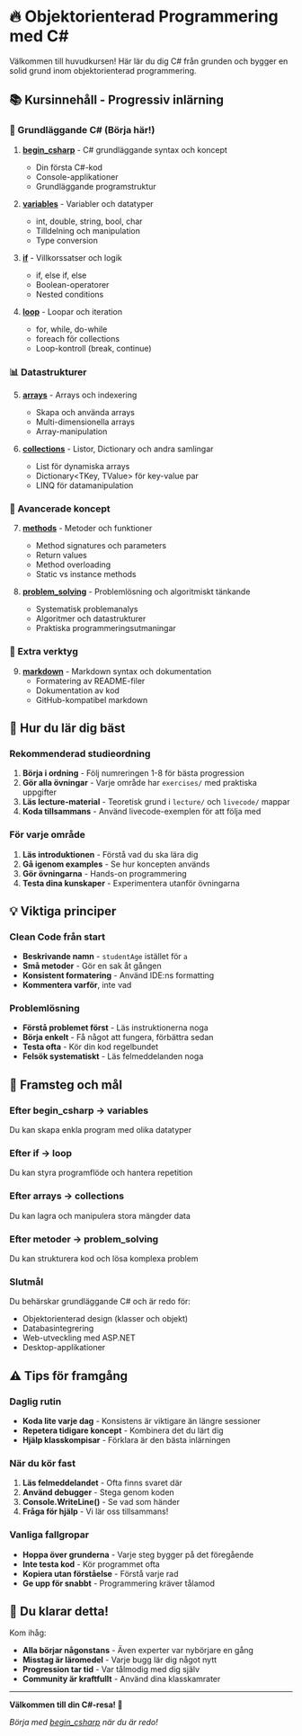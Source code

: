 # 🔥 Objektorienterad Programmering med C#

Välkommen till huvudkursen! Här lär du dig C# från grunden och bygger en solid grund inom objektorienterad programmering.

## 📚 Kursinnehåll - Progressiv inlärning

### 🌟 Grundläggande C# (Börja här!)

1. **[begin_csharp](begin_csharp/)** - C# grundläggande syntax och koncept
   - Din första C#-kod
   - Console-applikationer
   - Grundläggande programstruktur

2. **[variables](variables/)** - Variabler och datatyper
   - int, double, string, bool, char
   - Tilldelning och manipulation
   - Type conversion

3. **[if](if/)** - Villkorssatser och logik
   - if, else if, else
   - Boolean-operatorer
   - Nested conditions

4. **[loop](loop/)** - Loopar och iteration
   - for, while, do-while
   - foreach för collections
   - Loop-kontroll (break, continue)

### 📊 Datastrukturer

5. **[arrays](arrays/)** - Arrays och indexering
   - Skapa och använda arrays
   - Multi-dimensionella arrays
   - Array-manipulation

6. **[collections](collections/)** - Listor, Dictionary och andra samlingar
   - List<T> för dynamiska arrays
   - Dictionary<TKey, TValue> för key-value par
   - LINQ för datamanipulation

### 🔧 Avancerade koncept

7. **[methods](methods/)** - Metoder och funktioner
   - Method signatures och parameters
   - Return values
   - Method overloading
   - Static vs instance methods

8. **[problem_solving](problem_solving/)** - Problemlösning och algoritmiskt tänkande
   - Systematisk problemanalys
   - Algoritmer och datastrukturer
   - Praktiska programmeringsutmaningar

### 📝 Extra verktyg

9. **[markdown](markdown/)** - Markdown syntax och dokumentation
   - Formatering av README-filer
   - Dokumentation av kod
   - GitHub-kompatibel markdown

## 🎯 Hur du lär dig bäst

### Rekommenderad studieordning
1. **Börja i ordning** - Följ numreringen 1-8 för bästa progression
2. **Gör alla övningar** - Varje område har `exercises/` med praktiska uppgifter
3. **Läs lecture-material** - Teoretisk grund i `lecture/` och `livecode/` mappar
4. **Koda tillsammans** - Använd livecode-exemplen för att följa med

### För varje område
1. **Läs introduktionen** - Förstå vad du ska lära dig
2. **Gå igenom examples** - Se hur koncepten används
3. **Gör övningarna** - Hands-on programmering
4. **Testa dina kunskaper** - Experimentera utanför övningarna

## 💡 Viktiga principer

### Clean Code från start
- **Beskrivande namn** - `studentAge` istället för `a`
- **Små metoder** - Gör en sak åt gången
- **Konsistent formatering** - Använd IDE:ns formatting
- **Kommentera varför**, inte vad

### Problemlösning
- **Förstå problemet först** - Läs instruktionerna noga
- **Börja enkelt** - Få något att fungera, förbättra sedan
- **Testa ofta** - Kör din kod regelbundet
- **Felsök systematiskt** - Läs felmeddelanden noga

## 🚀 Framsteg och mål

### Efter begin_csharp → variables
Du kan skapa enkla program med olika datatyper

### Efter if → loop
Du kan styra programflöde och hantera repetition

### Efter arrays → collections
Du kan lagra och manipulera stora mängder data

### Efter metoder → problem_solving
Du kan strukturera kod och lösa komplexa problem

### Slutmål
Du behärskar grundläggande C# och är redo för:
- Objektorienterad design (klasser och objekt)
- Databasintegrering
- Web-utveckling med ASP.NET
- Desktop-applikationer

## ⚠️ Tips för framgång

### Daglig rutin
- **Koda lite varje dag** - Konsistens är viktigare än längre sessioner
- **Repetera tidigare koncept** - Kombinera det du lärt dig
- **Hjälp klasskompisar** - Förklara är den bästa inlärningen

### När du kör fast
1. **Läs felmeddelandet** - Ofta finns svaret där
2. **Använd debugger** - Stega genom koden
3. **Console.WriteLine()** - Se vad som händer
4. **Fråga för hjälp** - Vi lär oss tillsammans!

### Vanliga fallgropar
- **Hoppa över grunderna** - Varje steg bygger på det föregående
- **Inte testa kod** - Kör programmet ofta
- **Kopiera utan förståelse** - Förstå varje rad
- **Ge upp för snabbt** - Programmering kräver tålamod

## 🎉 Du klarar detta!

Kom ihåg:
- **Alla börjar någonstans** - Även experter var nybörjare en gång
- **Misstag är läromedel** - Varje bugg lär dig något nytt  
- **Progression tar tid** - Var tålmodig med dig själv
- **Community är kraftfullt** - Använd dina klasskamrater

---

**Välkommen till din C#-resa! 🚀**

*Börja med [begin_csharp](begin_csharp/) när du är redo!*